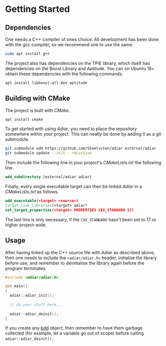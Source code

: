 # Getting Started

## Dependencies
One needs a C++ compiler of ones choice. All development has been done with the
gcc compiler, so we recommend one to use the same.

```bash
sudo apt install g++
```

The project also has dependencies on the TPIE library, which itself has
dependencies on the Boost Library and Aptitude. You can on Ubuntu 18+ obtain
these dependencies with the following commands.

```bash
apt install libboost-all-dev aptitude
```

## Building with CMake
The project is built with _CMake_.

```bash
apt install cmake
```

To get started with using _Adiar_, you need to place the repository somewhere
within your project. This can neatly be done by adding it as a git submodule.

```bash
git submodule add https://github.com/SSoelvsten/adiar external/adiar
git submodule update --init --recursive
```

Then include the following line in your project's _CMakeLists.txt_ the following
line.

```cmake
add_subdirectory (external/adiar adiar)
```

Finally, every single executable target can then be linked _Adiar_ in a
_CMakeLists.txt_ as follows.

```cmake
add_executable(<target> <source>)
target_link_libraries(<target> adiar)
set_target_properties(<target> PROPERTIES CXX_STANDARD 17)
```

The last line is only necessary, if the `CXX_STANDARD` hasn't been set to 17 or
higher project-wide.

## Usage
After having linked up the C++ source file with _Adiar_ as described above, then
one needs to include the `<adiar/adiar.h>` header, initialise the library before
use, and remember to deinitialise the library again before the program
terminates.

```c++
#include <adiar/adiar.h>

int main()
{
  adiar::adiar_init();
  
  // do your stuff here...
  
  adiar::adiar_deinit();
}
```

If you create any [bdd](/bdd.md) object, then remember to have them garbage
collected (for example, let a variable go out of scope) before calling
`adiar::adiar_deinit()`.
